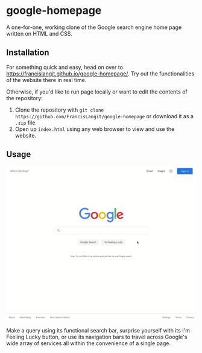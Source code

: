 # google-homepage

A one-for-one, working clone of the Google search engine home page written on HTML and CSS. 

## Installation

For something quick and easy, head on over to https://francislangit.github.io/google-homepage/.  Try out the functionalities of the website there in real time.

Otherwise, if you'd like to run page locally or want to edit the contents of the repository:

1. Clone the repository with `git clone https://github.com/FrancisLangit/google-homepage` or download it as a `.zip` file.
2. Open up `index.html` using any web browser to view and use the website.

## Usage

![GIF of website being used to make a query](readme_usage_gif.gif)

Make a query using its functional search bar, surprise yourself with its I'm Feeling Lucky button, or use its navigation bars to travel across Google's wide array of services all within the convenience of a single page.

